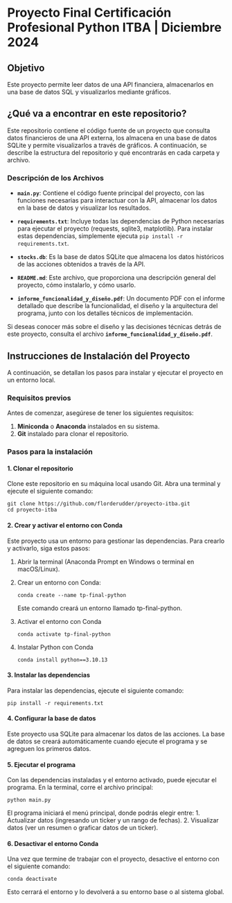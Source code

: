 # Proyecto Final Certificación Profesional Python ITBA | Diciembre 2024

## Objetivo
Este proyecto permite leer datos de una API financiera, almacenarlos en una base de datos SQL y visualizarlos mediante gráficos.

## ¿Qué va a encontrar en este repositorio?
Este repositorio contiene el código fuente de un proyecto que consulta datos financieros de una API externa, los almacena en una base de datos SQLite y permite visualizarlos a través de gráficos. A continuación, se describe la estructura del repositorio y qué encontrarás en cada carpeta y archivo.

### Descripción de los Archivos

- **`main.py`**: Contiene el código fuente principal del proyecto, con las funciones necesarias para interactuar con la API, almacenar los datos en la base de datos y visualizar los resultados.
  
- **`requirements.txt`**: Incluye todas las dependencias de Python necesarias para ejecutar el proyecto (requests, sqlite3, matplotlib). Para instalar estas dependencias, simplemente ejecuta `pip install -r requirements.txt`.

- **`stocks.db`**: Es la base de datos SQLite que almacena los datos históricos de las acciones obtenidos a través de la API.

- **`README.md`**: Este archivo, que proporciona una descripción general del proyecto, cómo instalarlo, y cómo usarlo.

- **`informe_funcionalidad_y_diseño.pdf`**: Un documento PDF con el informe detallado que describe la funcionalidad, el diseño y la arquitectura del programa, junto con los detalles técnicos de implementación.

Si deseas conocer más sobre el diseño y las decisiones técnicas detrás de este proyecto, consulta el archivo **`informe_funcionalidad_y_diseño.pdf`**.

## Instrucciones de Instalación del Proyecto
A continuación, se detallan los pasos para instalar y ejecutar el proyecto en un entorno local.

### Requisitos previos
Antes de comenzar, asegúrese de tener los siguientes requisitos:
1. **Miniconda** o **Anaconda** instalados en su sistema.
2. **Git** instalado para clonar el repositorio. 

### Pasos para la instalación

#### 1. Clonar el repositorio
Clone este repositorio en su máquina local usando Git. Abra una terminal y ejecute el siguiente comando:
```
git clone https://github.com/florderudder/proyecto-itba.git
cd proyecto-itba
```

#### 2. Crear y activar el entorno con Conda
Este proyecto usa un entorno para gestionar las dependencias. Para crearlo y activarlo, siga estos pasos:
1. Abrir la terminal (Anaconda Prompt en Windows o terminal en macOS/Linux).
2. Crear un entorno con Conda:

    ```
    conda create --name tp-final-python
    ```
    Este comando creará un entorno llamado tp-final-python.
3. Activar el entorno con Conda

    ```
    conda activate tp-final-python
    ```
4. Instalar Python con Conda
    ```
    conda install python==3.10.13
    ```

#### 3. Instalar las dependencias
Para instalar las dependencias, ejecute el siguiente comando:
```
pip install -r requirements.txt
```

#### 4. Configurar la base de datos
Este proyecto usa SQLite para almacenar los datos de las acciones. La base de datos se creará automáticamente cuando ejecute el programa y se agreguen los primeros datos.

#### 5. Ejecutar el programa
Con las dependencias instaladas y el entorno activado, puede ejecutar el programa. En la terminal, corre el archivo principal:
```
python main.py
```
El programa iniciará el menú principal, donde podrás elegir entre:
    1. Actualizar datos (ingresando un ticker y un rango de fechas).
    2. Visualizar datos (ver un resumen o graficar datos de un ticker).

#### 6. Desactivar el entorno Conda
Una vez que termine de trabajar con el proyecto, desactive el entorno con el siguiente comando:
```
conda deactivate
```
Esto cerrará el entorno y lo devolverá a su entorno base o al sistema global.
